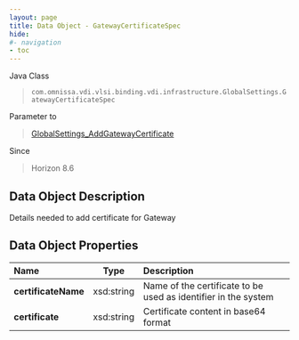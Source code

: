 ```yaml
---
layout: page
title: Data Object - GatewayCertificateSpec
hide:
#- navigation
- toc
---
```






Java Class
> `com.omnissa.vdi.vlsi.binding.vdi.infrastructure.GlobalSettings.GatewayCertificateSpec`

Parameter to
> [GlobalSettings_AddGatewayCertificate](vdi.infrastructure.GlobalSettings.md#addGatewayCertificate)

Since
> Horizon 8.6


## Data Object Description

Details needed to add certificate for Gateway

## Data Object Properties

 Name | Type | Description
:---|:---:|:---
**certificateName**|  xsd:string|  Name of the certificate to be used as identifier in the system
**certificate**|  xsd:string|  Certificate content in base64 format


 
